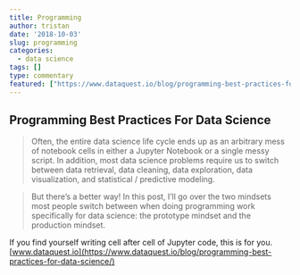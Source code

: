 ```yaml
---
title: Programming
author: tristan
date: '2018-10-03'
slug: programming
categories:
  - data science
tags: []
type: commentary
featured: ["https://www.dataquest.io/blog/programming-best-practices-for-data-science/"]
---
```

## Programming Best Practices For Data Science

> Often, the entire data science life cycle ends up as an arbitrary mess of notebook cells in either a Jupyter Notebook or a single messy script. In addition, most data science problems require us to switch between data retrieval, data cleaning, data exploration, data visualization, and statistical / predictive modeling.

> But there’s a better way! In this post, I’ll go over the two mindsets most people switch between when doing programming work specifically for data science: the prototype mindset and the production mindset.

If you find yourself writing cell after cell of Jupyter code, this is for you.
[www.dataquest.io](https://www.dataquest.io/blog/programming-best-practices-for-data-science/)